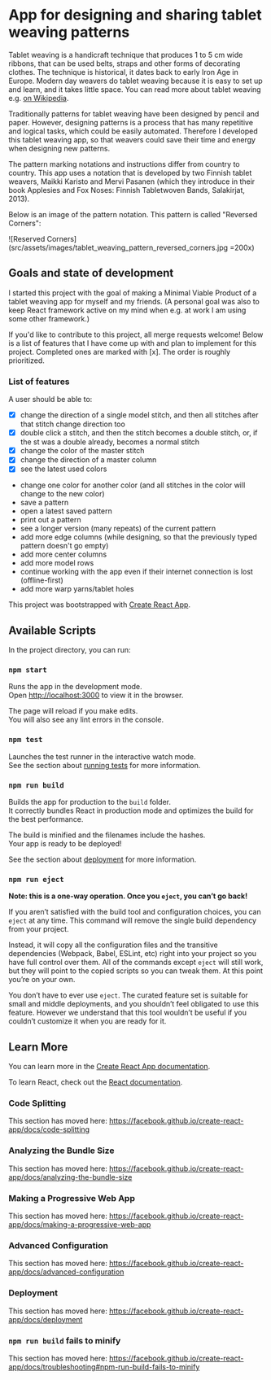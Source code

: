 # App for designing and sharing tablet weaving patterns

Tablet weaving is a handicraft technique that produces 1 to 5 cm wide ribbons, that can be used belts, straps and other forms of decorating clothes. The technique is historical, it dates back to early Iron Age in Europe. Modern day weavers do tablet weaving because it is easy to set up and learn, and it takes little space. You can read more about tablet weaving e.g. [on Wikipedia](https://en.wikipedia.org/wiki/Tablet_weaving).

Traditionally patterns for tablet weaving have been designed by pencil and paper. However, designing patterns is a process that has many repetitive and logical tasks, which could be easily automated. Therefore I developed this tablet weaving app, so that weavers could save their time and energy when designing new patterns.

The pattern marking notations and instructions differ from country to country. This app uses a notation that is developed by two Finnish tablet weavers, Maikki Karisto and Mervi Pasanen (which they introduce in their book Applesies and Fox Noses: Finnish Tabletwoven Bands, Salakirjat, 2013).

Below is an image of the pattern notation. This pattern is called "Reversed Corners":

![Reserved Corners](src/assets/images/tablet_weaving_pattern_reversed_corners.jpg =200x)

## Goals and state of development
I started this project with the goal of making a Minimal Viable Product of a tablet weaving app for myself and my friends. (A personal goal was also to keep React framework active on my mind when e.g. at work I am using some other framework.)

If you'd like to contribute to this project, all merge requests welcome!
Below is a list of features that I have come up with and plan to implement for this project. Completed ones are marked with [x]. The order is roughly prioritized.

### List of features
A user should be able to:
- [x] change the direction of a single model stitch, and then all stitches after that stitch change direction too
- [x] double click a stitch, and then the stitch becomes a double stitch, or, if the st was a double already, becomes a normal stitch
- [x] change the color of the master stitch
- [x] change the direction of a master column
- [x] see the latest used colors
- change one color for another color (and all stitches in the color will change to the new color)
- save a pattern
- open a latest saved pattern
- print out a pattern
- see a longer version (many repeats) of the current pattern
- add more edge columns (while designing, so that the previously typed pattern doesn't go empty)
- add more center columns
- add more model rows
- continue working with the app even if their internet connection is lost (offline-first)
- add more warp yarns/tablet holes

This project was bootstrapped with [Create React App](https://github.com/facebook/create-react-app).

## Available Scripts

In the project directory, you can run:

### `npm start`

Runs the app in the development mode.<br>
Open [http://localhost:3000](http://localhost:3000) to view it in the browser.

The page will reload if you make edits.<br>
You will also see any lint errors in the console.

### `npm test`

Launches the test runner in the interactive watch mode.<br>
See the section about [running tests](https://facebook.github.io/create-react-app/docs/running-tests) for more information.

### `npm run build`

Builds the app for production to the `build` folder.<br>
It correctly bundles React in production mode and optimizes the build for the best performance.

The build is minified and the filenames include the hashes.<br>
Your app is ready to be deployed!

See the section about [deployment](https://facebook.github.io/create-react-app/docs/deployment) for more information.

### `npm run eject`

**Note: this is a one-way operation. Once you `eject`, you can’t go back!**

If you aren’t satisfied with the build tool and configuration choices, you can `eject` at any time. This command will remove the single build dependency from your project.

Instead, it will copy all the configuration files and the transitive dependencies (Webpack, Babel, ESLint, etc) right into your project so you have full control over them. All of the commands except `eject` will still work, but they will point to the copied scripts so you can tweak them. At this point you’re on your own.

You don’t have to ever use `eject`. The curated feature set is suitable for small and middle deployments, and you shouldn’t feel obligated to use this feature. However we understand that this tool wouldn’t be useful if you couldn’t customize it when you are ready for it.

## Learn More

You can learn more in the [Create React App documentation](https://facebook.github.io/create-react-app/docs/getting-started).

To learn React, check out the [React documentation](https://reactjs.org/).

### Code Splitting

This section has moved here: https://facebook.github.io/create-react-app/docs/code-splitting

### Analyzing the Bundle Size

This section has moved here: https://facebook.github.io/create-react-app/docs/analyzing-the-bundle-size

### Making a Progressive Web App

This section has moved here: https://facebook.github.io/create-react-app/docs/making-a-progressive-web-app

### Advanced Configuration

This section has moved here: https://facebook.github.io/create-react-app/docs/advanced-configuration

### Deployment

This section has moved here: https://facebook.github.io/create-react-app/docs/deployment

### `npm run build` fails to minify

This section has moved here: https://facebook.github.io/create-react-app/docs/troubleshooting#npm-run-build-fails-to-minify
